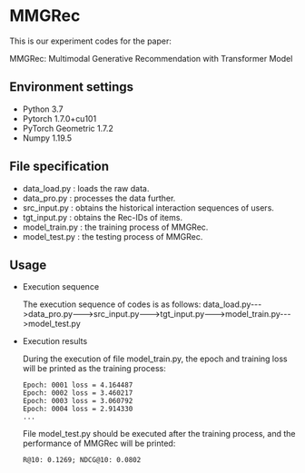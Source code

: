 # MMGRec
This is our experiment codes for the paper:

MMGRec: Multimodal Generative Recommendation with Transformer Model

## Environment settings
* Python 3.7
* Pytorch 1.7.0+cu101
* PyTorch Geometric 1.7.2
* Numpy 1.19.5

## File specification
* data_load.py : loads the raw data.
* data_pro.py : processes the data further.
* src_input.py : obtains the historical interaction sequences of users.
* tgt_input.py : obtains the Rec-IDs of items.
* model_train.py : the training process of MMGRec.
* model_test.py : the testing process of MMGRec.

## Usage
* Execution sequence

  The execution sequence of codes is as follows: data_load.py--->data_pro.py--->src_input.py--->tgt_input.py--->model_train.py--->model_test.py
  
* Execution results

  During the execution of file model_train.py, the epoch and training loss will be printed as the training process:
  
  ```
  Epoch: 0001 loss = 4.164487
  Epoch: 0002 loss = 3.460217
  Epoch: 0003 loss = 3.060792
  Epoch: 0004 loss = 2.914330
  ...
  ```

  File model_test.py should be executed after the training process, and the performance of MMGRec will be printed:
  
  ```
  R@10: 0.1269; NDCG@10: 0.0802
  ```
